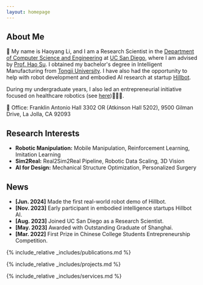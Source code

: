 ```yaml
---
layout: homepage
---
```


## About Me

👋 My name is Haoyang Li, and I am a Research Scientist in the [Department of Computer Science
and Engineering](https://cse.ucsd.edu/) at [UC San Diego](https://ucsd.edu/), where I am advised by
[Prof. Hao Su](https://cseweb.ucsd.edu/~haosu/). I obtained my bachelor's degree in
Intelligent Manufacturing from [Tongji University](https://en.tongji.edu.cn/p/#/). I have also had
the opportunity to help with robot development and embodied AI research at startup [Hillbot](https://www.hillbot.ai/).
<!-- 
—an interdisciplinary major combining mechanics and computer
science-from [Tongji University](https://en.tongji.edu.cn/p/#/). I have also had
the opportunity to work with [Prof. Rui Chen](https://callmeray.github.io/homepage/Home.html)
at [Tsinghua University](https://www.tsinghua.edu.cn/en/), and focused on
UAV research in the [Vision4Robotics Group](https://vision4robotics.github.io/). -->
During my undergraduate years, I also led an entrepreneurial initiative focused on healthcare robotics (see [here](http://www.xinhuanet.com/english/2021-02/02/c_139715877.htm))🏄🏻‍♂️.

🏢 Office: Franklin Antonio Hall 3302 OR (Atkinson Hall 5202), 9500 Gilman Drive, La Jolla, CA 92093 

## Research Interests
<!-- - **Computer Vision:** image recognition, image generation, video captioning
- **Machine Learning:** meta-learning, incremental learning, transfer learning -->
- **Robotic Manipulation:** Mobile Manipulation, Reinforcement Learning, Imitation Learning
- **Sim2Real:** Real2Sim2Real Pipeline, Robotic Data Scaling, 3D Vision
- **AI for Design:** Mechanical Structure Optimization, Personalized Surgery

## News
- **[Jun. 2024]** Made the first real-world robot demo of Hillbot.
- **[Nov. 2023]** Early participant in embodied intelligence startups Hillbot AI.
- **[Aug. 2023]** Joined UC San Diego as a Research Scientist.
- **[May. 2023]** Awarded with Outstanding Graduate of Shanghai. 
- **[Mar. 2022]** First Prize in Chinese College Students Entrepreneurship Competition.

{% include_relative _includes/publications.md %}

{% include_relative _includes/projects.md %}

{% include_relative _includes/services.md %}
